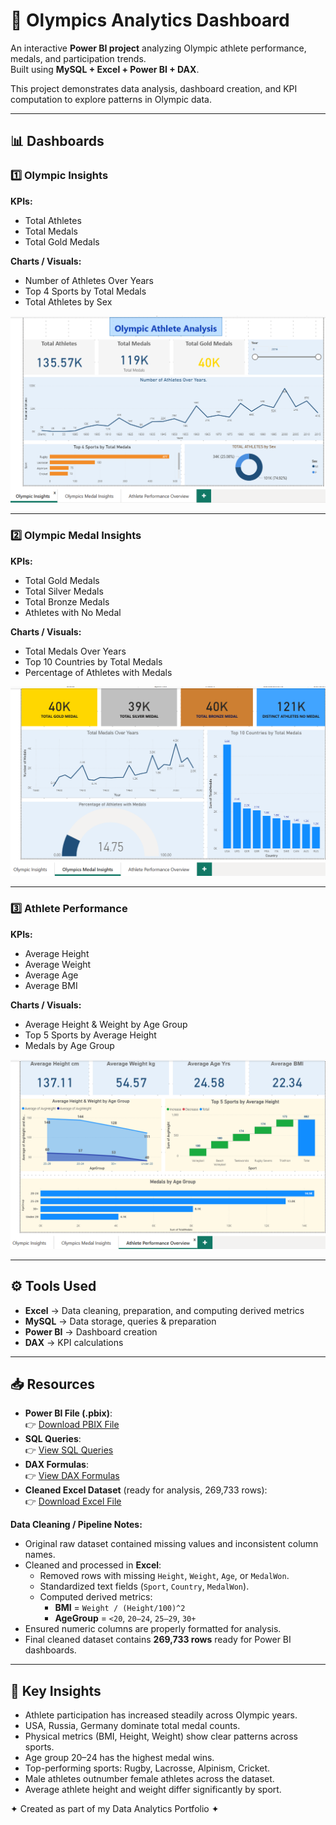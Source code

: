 # 🏅 Olympics Analytics Dashboard

An interactive **Power BI project** analyzing Olympic athlete performance, medals, and participation trends.  
Built using **MySQL + Excel + Power BI + DAX**.  

This project demonstrates data analysis, dashboard creation, and KPI computation to explore patterns in Olympic data.

---

## 📊 Dashboards

### 1️⃣ Olympic Insights
**KPIs:**  
- Total Athletes  
- Total Medals  
- Total Gold Medals  

**Charts / Visuals:**  
- Number of Athletes Over Years  
- Top 4 Sports by Total Medals  
- Total Athletes by Sex 

![Olympic Insights](Dashboard1.png)

---

### 2️⃣ Olympic Medal Insights
**KPIs:**  
- Total Gold Medals  
- Total Silver Medals  
- Total Bronze Medals  
- Athletes with No Medal  

**Charts / Visuals:**  
- Total Medals Over Years  
- Top 10 Countries by Total Medals  
- Percentage of Athletes with Medals  

![Olympic Medal Insights](Dashboard2.png)

---

### 3️⃣ Athlete Performance
**KPIs:**  
- Average Height  
- Average Weight  
- Average Age  
- Average BMI  

**Charts / Visuals:**  
- Average Height & Weight by Age Group  
- Top 5 Sports by Average Height  
- Medals by Age Group  

![Athlete Performance](Dashboard3.png)

---

## ⚙️ Tools Used
- **Excel** → Data cleaning, preparation, and computing derived metrics  
- **MySQL** → Data storage, queries & preparation  
- **Power BI** → Dashboard creation  
- **DAX** → KPI calculations  

---

## 📥 Resources
- **Power BI File (.pbix)**:  
👉 [Download PBIX File](https://drive.google.com/file/d/10_Itt3zM0l_lNMhxFpsyOamOSGoDvSu1/view?usp=sharing)  
- **SQL Queries**:  
👉 [View SQL Queries](./Olympics_Queries.sql)  
- **DAX Formulas**:  
👉 [View DAX Formulas](./Olympics_DAX.txt)  
- **Cleaned Excel Dataset** (ready for analysis, 269,733 rows):  
👉 [Download Excel File](https://drive.google.com/file/d/1Nm-0A_--Jk49GOzEOWzYonIXonbsVeEN/view?usp=sharing)  

**Data Cleaning / Pipeline Notes:**  
- Original raw dataset contained missing values and inconsistent column names.  
- Cleaned and processed in **Excel**:  
  - Removed rows with missing `Height`, `Weight`, `Age`, or `MedalWon`.  
  - Standardized text fields (`Sport`, `Country`, `MedalWon`).  
  - Computed derived metrics:  
    - **BMI** = `Weight / (Height/100)^2`  
    - **AgeGroup** = `<20`, `20–24`, `25–29`, `30+`  
- Ensured numeric columns are properly formatted for analysis.  
- Final cleaned dataset contains **269,733 rows** ready for Power BI dashboards.  

---

## 🚀 Key Insights
- Athlete participation has increased steadily across Olympic years.  
- USA, Russia, Germany dominate total medal counts.  
- Physical metrics (BMI, Height, Weight) show clear patterns across sports.  
- Age group 20–24 has the highest medal wins.  
- Top-performing sports: Rugby, Lacrosse, Alpinism, Cricket.  
- Male athletes outnumber female athletes across the dataset.  
- Average athlete height and weight differ significantly by sport.  


✦ Created as part of my Data Analytics Portfolio ✦


